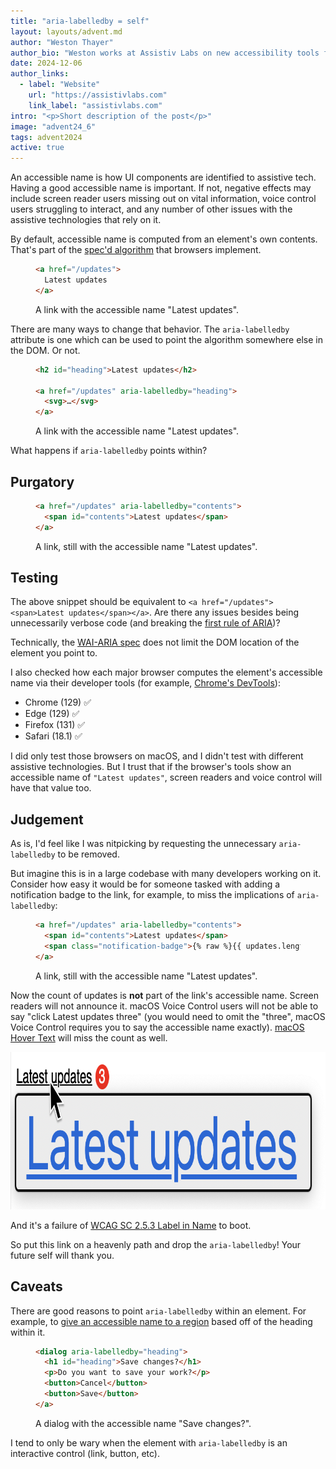 ```yaml
---
title: "aria-labelledby = self"
layout: layouts/advent.md
author: "Weston Thayer"
author_bio: "Weston works at Assistiv Labs on new accessibility tools for software teams large and small."
date: 2024-12-06
author_links:
  - label: "Website"
    url: "https://assistivlabs.com"
    link_label: "assistivlabs.com"
intro: "<p>Short description of the post</p>"
image: "advent24_6"
tags: advent2024
active: true
---
```


An accessible name is how UI components are identified to assistive tech. Having a good accessible name is important. If not, negative effects may include screen reader users missing out on vital information, voice control users struggling to interact, and any number of other issues with the assistive technologies that rely on it.

By default, accessible name is computed from an element's own contents. That's part of the [spec'd algorithm](https://www.w3.org/TR/accname-1.1/) that browsers implement.

<figure class="u-mb">

  ```html
  <a href="/updates">
    Latest updates
  </a>
  ```

  <figcaption>A link with the accessible name "Latest updates".</figcaption>
</figure>

There are many ways to change that behavior. The `aria-labelledby` attribute is one which can be used to point the algorithm somewhere else in the DOM. Or not.

<figure class="u-mb">

  ```html
  <h2 id="heading">Latest updates</h2>

  <a href="/updates" aria-labelledby="heading">
    <svg>…</svg>
  </a>
  ```

  <figcaption>A link with the accessible name "Latest updates".</figcaption>
</figure>


What happens if `aria-labelledby` points within?

## Purgatory

<figure class="u-mb">

  ```html
  <a href="/updates" aria-labelledby="contents">
    <span id="contents">Latest updates</span>
  </a>
  ```

  <figcaption>A link, still with the accessible name "Latest updates".</figcaption>
</figure>

## Testing

The above snippet should be equivalent to `<a href="/updates"><span>Latest updates</span></a>`. Are there any issues besides being unnecessarily verbose code (and breaking the [first rule of ARIA](https://www.w3.org/TR/using-aria/#rule1))?

Technically, the [WAI-ARIA spec](https://www.w3.org/TR/wai-aria/#aria-labelledby) does not limit the DOM location of the element you point to.

I also checked how each major browser computes the element's accessible name via their developer tools (for example, [Chrome's DevTools](https://developer.chrome.com/docs/devtools/accessibility/reference#computed)):

- Chrome (129) ✅
- Edge (129) ✅
- Firefox (131) ✅
- Safari (18.1) ✅

I did only test those browsers on macOS, and I didn't test with different assistive technologies. But I trust that if the browser's tools show an accessible name of `"Latest updates"`, screen readers and voice control will have that value too.

## Judgement

As is, I'd feel like I was nitpicking by requesting the unnecessary `aria-labelledby` to be removed.

But imagine this is in a large codebase with many developers working on it. Consider how easy it would be for someone tasked with adding a notification badge to the link, for example, to miss the implications of `aria-labelledby`:


<figure class="u-mb">

  ```html
  <a href="/updates" aria-labelledby="contents">
    <span id="contents">Latest updates</span>
    <span class="notification-badge">{% raw %}{{ updates.length }}{% endraw %}</span>
  </a>
  ```

  <figcaption>A link, still with the accessible name "Latest updates".</figcaption>
</figure>

Now the count of updates is **not** part of the link's accessible name. Screen readers will not announce it. macOS Voice Control users will not be able to say "click Latest updates three" (you would need to omit the "three", macOS Voice Control requires you to say the accessible name exactly). [macOS Hover Text](https://support.apple.com/guide/mac-help/view-a-larger-version-text-reading-typing-mchlb203bc78/mac) will miss the count as well.

<img alt="The mouse hovering the link with 'Latest updates' in black and underlined, with the number 3 on a red circle to the right. macOS Hover Text's overlay is below with only 'Latest updates' in large type, blue and underlined." src="hovertext.png" width="872" height="252" loading="lazy">

And it's a failure of [WCAG SC 2.5.3 Label in Name](https://www.w3.org/TR/WCAG22/#label-in-name) to boot.

So put this link on a heavenly path and drop the `aria-labelledby`! Your future self will thank you.

## Caveats

There are good reasons to point `aria-labelledby` within an element. For example, to [give an accessible name to a region](https://www.w3.org/TR/wai-aria/#example-27) based off of the heading within it.

<figure class="u-mb">

  ```html
  <dialog aria-labelledby="heading">
    <h1 id="heading">Save changes?</h1>
    <p>Do you want to save your work?</p>
    <button>Cancel</button>
    <button>Save</button>
  </a>
  ```

  <figcaption>A dialog with the accessible name "Save changes?".</figcaption>
</figure>

I tend to only be wary when the element with `aria-labelledby` is an interactive control (link, button, etc).
